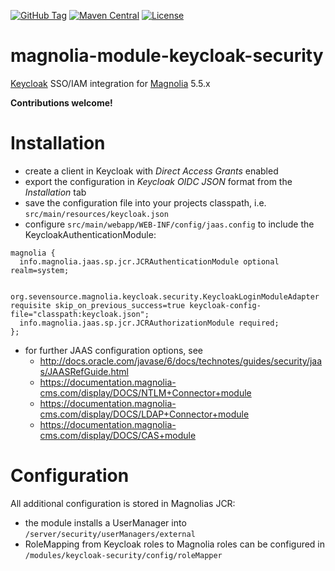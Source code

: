 [![GitHub Tag](https://img.shields.io/github/tag/sevensource/magnolia-module-keycloak-security.svg?maxAge=3600)](https://github.com/sevensource/magnolia-module-keycloak-security/tags)
[![Maven Central](https://img.shields.io/maven-central/v/org.sevensource.magnolia/magnolia-module-keycloak-security?maxAge=3600)](http://search.maven.org/#search%7Cga%7C1%7Cg%3A%22org.sevensource.magnolia%22%20AND%20a%3A%22magnolia-module-keycloak-security%22)
[![License](https://img.shields.io/github/license/sevensource/magnolia-module-keycloak-security.svg?maxAge=2592000)](https://github.com/sevensource/magnolia-module-keycloak-security/blob/master/LICENSE)

magnolia-module-keycloak-security
================================

[Keycloak](http://www.keycloak.org/) SSO/IAM integration for [Magnolia](http://www.magnolia-cms.com) 5.5.x 

**Contributions welcome!**

Installation
=============
* create a client in Keycloak with *Direct Access Grants* enabled
* export the configuration in *Keycloak OIDC JSON* format from the *Installation* tab
* save the configuration file into your projects classpath, i.e. `src/main/resources/keycloak.json`
* configure `src/main/webapp/WEB-INF/config/jaas.config` to include the KeycloakAuthenticationModule:
```
magnolia {
  info.magnolia.jaas.sp.jcr.JCRAuthenticationModule optional realm=system;

  org.sevensource.magnolia.keycloak.security.KeycloakLoginModuleAdapter requisite skip_on_previous_success=true keycloak-config-file="classpath:keycloak.json";
  info.magnolia.jaas.sp.jcr.JCRAuthorizationModule required;
};
```
* for further JAAS configuration options, see
  - http://docs.oracle.com/javase/6/docs/technotes/guides/security/jaas/JAASRefGuide.html
  - https://documentation.magnolia-cms.com/display/DOCS/NTLM+Connector+module
  - https://documentation.magnolia-cms.com/display/DOCS/LDAP+Connector+module
  - https://documentation.magnolia-cms.com/display/DOCS/CAS+module

Configuration
=============
All additional configuration is stored in Magnolias JCR:
* the module installs a UserManager into `/server/security/userManagers/external`
* RoleMapping from Keycloak roles to Magnolia roles can be configured in `/modules/keycloak-security/config/roleMapper`
